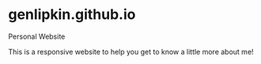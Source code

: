 # genlipkin.github.io
Personal Website

This is a responsive website to help you get to know a little more about me!
